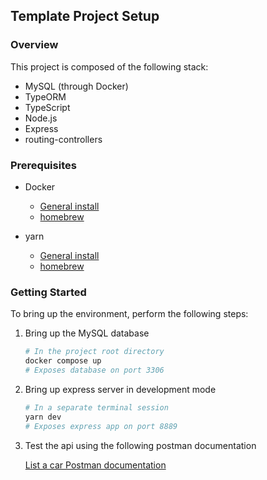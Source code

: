 ## Template Project Setup

### Overview

This project is composed of the following stack:

- MySQL (through Docker)
- TypeORM
- TypeScript
- Node.js
- Express
- routing-controllers

### Prerequisites

- Docker
  - [General install](https://docs.docker.com/get-docker/)
  - [homebrew](https://formulae.brew.sh/cask/docker)

- yarn
  - [General install](https://classic.yarnpkg.com/lang/en/docs/install/#mac-stable)
  - [homebrew](https://formulae.brew.sh/formula/yarn)

### Getting Started

To bring up the environment, perform the following steps:

1. Bring up the MySQL database

    ```bash
    # In the project root directory
    docker compose up
    # Exposes database on port 3306
    ```

2. Bring up express server in development mode

    ```bash
    # In a separate terminal session
    yarn dev
    # Exposes express app on port 8889
    ```
3. Test the api using the following postman documentation

    [List a car Postman documentation](https://documenter.getpostman.com/view/3813285/UzBiR9ST)
